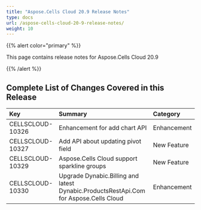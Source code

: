 ```yaml
---
title: "Aspose.Cells Cloud 20.9 Release Notes"
type: docs
url: /aspose-cells-cloud-20-9-release-notes/
weight: 10
---
```


{{% alert color="primary" %}} 

This page contains release notes for Aspose.Cells Cloud 20.9

{{% /alert %}} 
## **Complete List of Changes Covered in this Release**

|**Key**|**Summary**|**Category**|
| :- | :- | :- |
|CELLSCLOUD-10326|Enhancement for add chart API|Enhancement|
|CELLSCLOUD-10327|Add API about updating pivot field|New Feature|
|CELLSCLOUD-10329|Aspose.Cells Cloud support sparkline groups|New Feature|
|CELLSCLOUD-10330|Upgrade Dynabic.Billing and latest Dynabic.ProductsRestApi.Com for Aspose.Cells Cloud|Enhancement|

